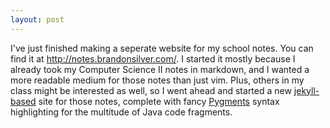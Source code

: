 ```yaml
---
layout: post
---
```


I've just finished making a seperate website for my school notes. You can find it at http://notes.brandonsilver.com/.
I started it mostly because I already took my Computer Science II notes in markdown, and I wanted a more
readable medium for those notes than just vim. Plus, others in my class might be interested as well, so I went ahead
and started a new [jekyll-based](https://github.com/mojombo/jekyll/wiki) site for those notes, complete with fancy [Pygments](http://pygments.org/) syntax highlighting for the
multitude of Java code fragments.
